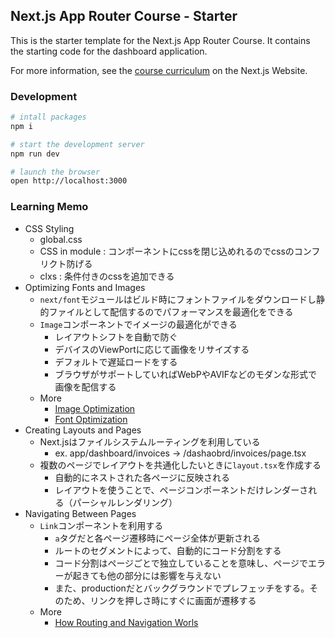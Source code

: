 ## Next.js App Router Course - Starter

This is the starter template for the Next.js App Router Course. It contains the starting code for the dashboard application.

For more information, see the [course curriculum](https://nextjs.org/learn) on the Next.js Website.


### Development

```sh
# intall packages
npm i

# start the development server
npm run dev

# launch the browser
open http://localhost:3000
```

### Learning Memo

- CSS Styling
  - global.css
  - CSS in module : コンポーネントにcssを閉じ込めれるのでcssのコンフリクト防げる
  - clxs : 条件付きのcssを追加できる
- Optimizing Fonts and Images
  - `next/font`モジュールはビルド時にフォントファイルをダウンロードし静的ファイルとして配信するのでパフォーマンスを最適化をできる
  - `Image`コンポーネントでイメージの最適化ができる
    - レイアウトシフトを自動で防ぐ
    - デバイスのViewPortに応じて画像をリサイズする
    - デフォルトで遅延ロードをする
    - ブラウザがサポートしていればWebPやAVIFなどのモダンな形式で画像を配信する
  - More
    - [Image Optimization](https://nextjs.org/docs/app/building-your-application/optimizing/images)
    - [Font Optimization](https://nextjs.org/docs/app/building-your-application/optimizing/fonts)
- Creating Layouts and Pages
  - Next.jsはファイルシステムルーティングを利用している
    - ex. app/dashboard/invoices -> /dashaobrd/invoices/page.tsx
  - 複数のページでレイアウトを共通化したいときに`layout.tsx`を作成する
    - 自動的にネストされた各ページに反映される
    - レイアウトを使うことで、ページコンポーネントだけレンダーされる（パーシャルレンダリング）
- Navigating Between Pages
  - `Link`コンポーネントを利用する
    - `a`タグだと各ページ遷移時にページ全体が更新される
    - ルートのセグメントによって、自動的にコード分割をする
    - コード分割はページごとで独立していることを意味し、ページでエラーが起きても他の部分には影響を与えない
    - また、productionだとバックグラウンドでプレフェッチをする。そのため、リンクを押しさ時にすぐに画面が遷移する
  - More
    - [How Routing and Navigation Worls](https://nextjs.org/docs/app/building-your-application/routing/linking-and-navigating#how-routing-and-navigation-works)
